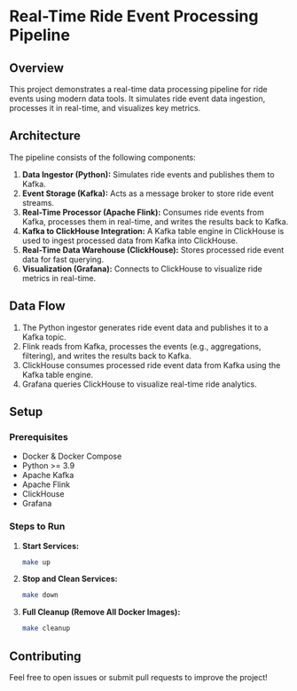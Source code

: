 # Real-Time Ride Event Processing Pipeline

## Overview
This project demonstrates a real-time data processing pipeline for ride events using modern data tools. It simulates ride event data ingestion, processes it in real-time, and visualizes key metrics.

## Architecture
The pipeline consists of the following components:

1. **Data Ingestor (Python):** Simulates ride events and publishes them to Kafka.
2. **Event Storage (Kafka):** Acts as a message broker to store ride event streams.
3. **Real-Time Processor (Apache Flink):** Consumes ride events from Kafka, processes them in real-time, and writes the results back to Kafka.
4. **Kafka to ClickHouse Integration:** A Kafka table engine in ClickHouse is used to ingest processed data from Kafka into ClickHouse.
5. **Real-Time Data Warehouse (ClickHouse):** Stores processed ride event data for fast querying.
6. **Visualization (Grafana):** Connects to ClickHouse to visualize ride metrics in real-time.

## Data Flow
1. The Python ingestor generates ride event data and publishes it to a Kafka topic.
2. Flink reads from Kafka, processes the events (e.g., aggregations, filtering), and writes the results back to Kafka.
3. ClickHouse consumes processed ride event data from Kafka using the Kafka table engine.
4. Grafana queries ClickHouse to visualize real-time ride analytics.

## Setup
### Prerequisites
- Docker & Docker Compose
- Python >= 3.9
- Apache Kafka
- Apache Flink
- ClickHouse
- Grafana

### Steps to Run
1. **Start Services:**
   ```sh
   make up
   ```
2. **Stop and Clean Services:**
   ```sh
   make down
   ```
3. **Full Cleanup (Remove All Docker Images):**
   ```sh
   make cleanup
   ```

## Contributing
Feel free to open issues or submit pull requests to improve the project!

